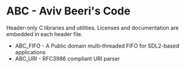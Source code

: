 # ABC - Aviv Beeri's Code

Header-only C libraries and utilities.
Licenses and documentation are embedded in each header file.

- ABC_FIFO - A Public domain multi-threaded FIFO for SDL2-based applications 
- ABC_URI - RFC3986 compliant URI parser
